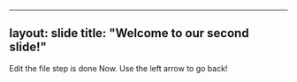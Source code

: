 ---
layout: slide 
title: "Welcome to our second slide!"
--
Edit the file step is done Now.
Use the left arrow to go back!
